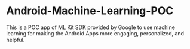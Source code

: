 # Android-Machine-Learning-POC
This is a POC app of ML Kit SDK provided by Google to use machine learning for making the Android Apps more engaging, personalized, and helpful.
